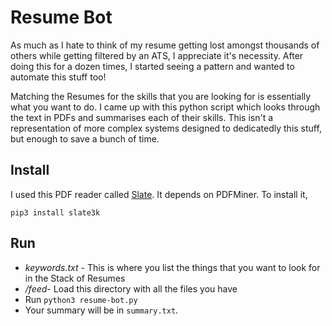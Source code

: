 # Resume Bot
As much as I hate to think of my resume getting lost amongst thousands of others while getting filtered by an ATS, I appreciate it's necessity. After doing this for a dozen times, I started seeing a pattern and wanted to automate this stuff too!

Matching the Resumes for the skills that you are looking for is essentially what you want to do. I came up with this python script which looks through the text in PDFs and summarises each of their skills. This isn't a representation of more complex systems designed to dedicatedly this stuff, but enough to save a bunch of time.

## Install
I used this PDF reader called [Slate]([https://github.com/timClicks/slate](https://github.com/timClicks/slate)). It depends on PDFMiner. To install it,
```
pip3 install slate3k
```

## Run
- *keywords.txt* - This is where you list the things that you want to look for in the Stack of Resumes
- */feed*- Load this directory with all the files you have
- Run `python3 resume-bot.py`
- Your summary will be in `summary.txt`.


